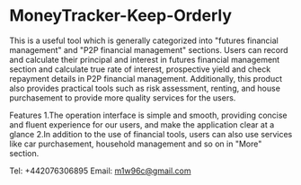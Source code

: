 # MoneyTracker-Keep-Orderly

This is a useful tool which is generally categorized into "futures financial management" and "P2P financial management" sections. Users can record and calculate their principal and interest in futures financial management section and calculate true rate of interest, prospective yield and check repayment details in P2P financial management. Additionally, this product also provides practical tools such as risk assessment, renting, and house purchasement to provide more quality services for the users.

Features
1.The operation interface is simple and smooth, providing concise and fluent experience for our users, and make the application clear at a glance
2.In addition to the use of financial tools, users can also use services like car purchasement, household management and so on in "More" section.

Tel: +442076306895
Email:  m1w96c@gmail.com
